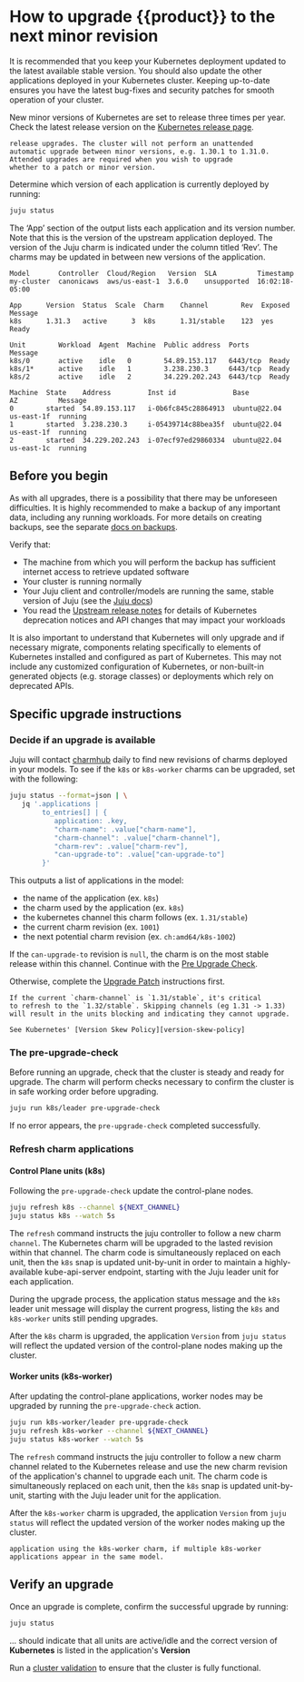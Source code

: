 # How to upgrade {{product}} to the next minor revision

It is recommended that you keep your Kubernetes deployment
updated to the latest available stable version. You should
also update the other applications deployed in your Kubernetes
cluster. Keeping up-to-date ensures you have the latest bug-fixes
and security patches for smooth operation of your cluster.

New minor versions of Kubernetes are set to release three
times per year. Check the latest release version
on the [Kubernetes release page][].

```{note} Kubernetes will not automatically handle minor
release upgrades. The cluster will not perform an unattended
automatic upgrade between minor versions, e.g. 1.30.1 to 1.31.0.
Attended upgrades are required when you wish to upgrade
whether to a patch or minor version.
```

Determine which version of each application is currently deployed by running:

<!-- markdownlint-disable -->
```sh
juju status
```
<!-- markdownlint-restore -->

The ‘App’ section of the output lists each application and its
version number. Note that this is the version of the upstream
application deployed. The version of the Juju charm is indicated
under the column titled ‘Rev’. The charms may be updated in
between new versions of the application.

<!-- markdownlint-disable -->
```
Model       Controller  Cloud/Region   Version  SLA          Timestamp
my-cluster  canonicaws  aws/us-east-1  3.6.0    unsupported  16:02:18-05:00

App      Version  Status  Scale  Charm    Channel        Rev  Exposed  Message
k8s      1.31.3   active      3  k8s      1.31/stable    123  yes      Ready

Unit        Workload  Agent  Machine  Public address  Ports     Message
k8s/0       active    idle   0        54.89.153.117   6443/tcp  Ready
k8s/1*      active    idle   1        3.238.230.3     6443/tcp  Ready
k8s/2       active    idle   2        34.229.202.243  6443/tcp  Ready

Machine  State    Address         Inst id              Base          AZ          Message
0        started  54.89.153.117   i-0b6fc845c28864913  ubuntu@22.04  us-east-1f  running
1        started  3.238.230.3     i-05439714c88bea35f  ubuntu@22.04  us-east-1f  running
2        started  34.229.202.243  i-07ecf97ed29860334  ubuntu@22.04  us-east-1c  running
```
<!-- markdownlint-restore -->


## Before you begin

As with all upgrades, there is a possibility that there may be
unforeseen difficulties. It is highly recommended to make
a backup of any important data, including any running workloads.
For more details on creating backups, see the separate
[docs on backups][backup-restore].


Verify that:

* The machine from which you will perform the backup has sufficient
  internet access to retrieve updated software
* Your cluster is running normally
* Your Juju client and controller/models are running the same,
  stable version of Juju (see the [Juju docs][juju-docs])
* You read the [Upstream release notes][upstream-notes] for details
  of Kubernetes deprecation notices and API changes that may impact
  your workloads


It is also important to understand that Kubernetes will only
upgrade and if necessary migrate, components relating specifically
to elements of Kubernetes installed and configured as part of Kubernetes.
This may not include any customized configuration of Kubernetes,
or non-built-in generated objects (e.g. storage classes) or deployments which
rely on deprecated APIs.

## Specific upgrade instructions

### Decide if an upgrade is available

Juju will contact [charmhub] daily to find new revisions of charms
deployed in your models. To see if the `k8s` or `k8s-worker` charms
can be upgraded, set with the following:

```sh
juju status --format=json | \
   jq '.applications |
        to_entries[] | {
           application: .key,
           "charm-name": .value["charm-name"],
           "charm-channel": .value["charm-channel"],
           "charm-rev": .value["charm-rev"],
           "can-upgrade-to": .value["can-upgrade-to"]
        }'
```

This outputs a list of applications in the model:

* the name of the application (ex. `k8s`)
* the charm used by the application (ex. `k8s`)
* the kubernetes channel this charm follows (ex. `1.31/stable`)
* the current charm revision  (ex. `1001`)
* the next potential charm revision (ex. `ch:amd64/k8s-1002`)

If the `can-upgrade-to` revision is `null`, the charm is on the most
stable release within this channel.  Continue with the
[Pre Upgrade Check](#the-pre-upgrade-check).

Otherwise, complete the [Upgrade Patch](upgrade-patch) instructions first.


```{caution} Only update the charm to the next minor version.
If the current `charm-channel` is `1.31/stable`, it's critical
to refresh to the `1.32/stable`. Skipping channels (eg 1.31 -> 1.33)
will result in the units blocking and indicating they cannot upgrade.

See Kubernetes' [Version Skew Policy][version-skew-policy]
```

### The pre-upgrade-check

Before running an upgrade, check that the cluster is
steady and ready for upgrade. The charm will perform checks
necessary to confirm the cluster is in safe working order before
upgrading.

```sh
juju run k8s/leader pre-upgrade-check
```

If no error appears, the `pre-upgrade-check` completed successfully.

### Refresh charm applications

#### Control Plane units (k8s)

Following the `pre-upgrade-check` update the control-plane nodes.

```sh
juju refresh k8s --channel ${NEXT_CHANNEL}
juju status k8s --watch 5s
```

The `refresh` command instructs the juju controller to follow a new
charm `channel`. The Kubernetes charm will be upgraded to the lasted
revision within that channel. The charm code is simultaneously replaced
on each unit, then the `k8s` snap is updated unit-by-unit in order to
maintain a highly-available kube-api-server endpoint, starting with the
Juju leader unit for each application.

During the upgrade process, the application status message and the
`k8s` leader unit message will display the current progress,
listing the `k8s` and `k8s-worker` units still pending upgrades.

After the `k8s` charm is upgraded, the application `Version` from `juju status`
will reflect the updated version of the control-plane nodes making up the
cluster.

#### Worker units (k8s-worker)

After updating the control-plane applications, worker nodes may be upgraded
by running the `pre-upgrade-check` action.

```sh
juju run k8s-worker/leader pre-upgrade-check
juju refresh k8s-worker --channel ${NEXT_CHANNEL}
juju status k8s-worker --watch 5s
```

The `refresh` command instructs the juju controller to follow a new
charm channel related to the Kubernetes release and use the new charm
revision of the application's channel to upgrade each unit. The
charm code is simultaneously replaced on each unit, then the `k8s`
snap is updated unit-by-unit, starting with the Juju leader unit for the
application.

After the `k8s-worker` charm is upgraded, the application `Version`
from `juju status`
will reflect the updated version of the worker nodes making up the cluster.

```{note} Repeat [this section](#worker-units-k8s-worker) for every
application using the k8s-worker charm, if multiple k8s-worker
applications appear in the same model.
```

## Verify an upgrade

Once an upgrade is complete, confirm the successful upgrade by running:

<!-- markdownlint-disable -->
```sh
juju status
```
<!-- markdownlint-restore -->

... should indicate that all units are active/idle and the correct
version of **Kubernetes** is listed in the application's **Version**

Run a [cluster validation][cluster-validation]
to ensure that the cluster is fully functional.

<!-- LINKS -->

[Kubernetes release page]: https://kubernetes.io/releases/
[backup-restore]:      ../../snap/howto/backup-restore
[charmhub]:            https://charmhub.io/k8s
[cluster-validation]:  ./validate
[juju-docs]:           https://documentation.ubuntu.com/juju/3.6/howto/manage-models/#manage-models
[release-notes]:       ../reference/releases
[upgrade-notes]:       ../reference/upgrade-notes
[upstream-notes]:      https://github.com/kubernetes/kubernetes/blob/master/CHANGELOG/CHANGELOG-1.32.md#deprecation
[version-skew-policy]: https://kubernetes.io/releases/version-skew-policy/

